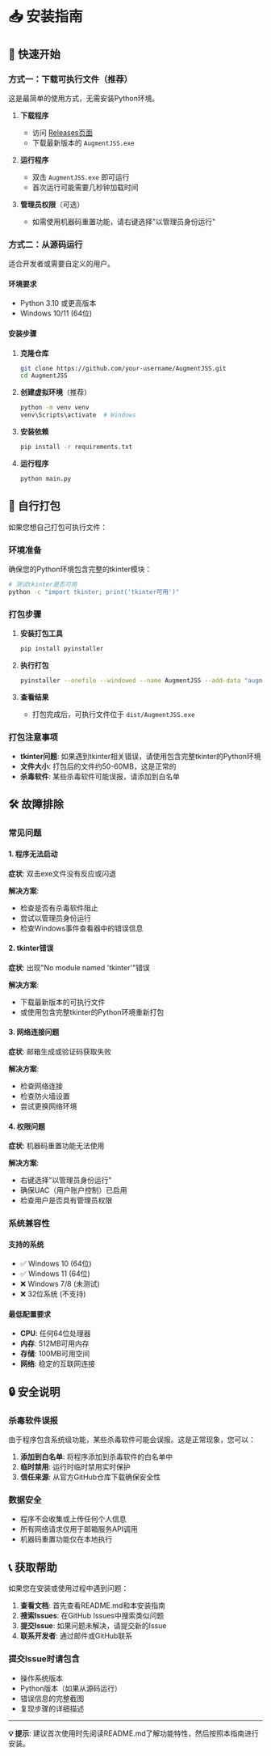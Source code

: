 # 📥 安装指南

## 🚀 快速开始

### 方式一：下载可执行文件（推荐）

这是最简单的使用方式，无需安装Python环境。

1. **下载程序**
   - 访问 [Releases页面](../../releases)
   - 下载最新版本的 `AugmentJSS.exe`

2. **运行程序**
   - 双击 `AugmentJSS.exe` 即可运行
   - 首次运行可能需要几秒钟加载时间

3. **管理员权限**（可选）
   - 如需使用机器码重置功能，请右键选择"以管理员身份运行"

### 方式二：从源码运行

适合开发者或需要自定义的用户。

#### 环境要求
- Python 3.10 或更高版本
- Windows 10/11 (64位)

#### 安装步骤

1. **克隆仓库**
   ```bash
   git clone https://github.com/your-username/AugmentJSS.git
   cd AugmentJSS
   ```

2. **创建虚拟环境**（推荐）
   ```bash
   python -m venv venv
   venv\Scripts\activate  # Windows
   ```

3. **安装依赖**
   ```bash
   pip install -r requirements.txt
   ```

4. **运行程序**
   ```bash
   python main.py
   ```

## 🔧 自行打包

如果您想自己打包可执行文件：

### 环境准备
确保您的Python环境包含完整的tkinter模块：

```bash
# 测试tkinter是否可用
python -c "import tkinter; print('tkinter可用')"
```

### 打包步骤

1. **安装打包工具**
   ```bash
   pip install pyinstaller
   ```

2. **执行打包**
   ```bash
   pyinstaller --onefile --windowed --name AugmentJSS --add-data "augmentjss-windows-x86_64.exe;." main.py
   ```

3. **查看结果**
   - 打包完成后，可执行文件位于 `dist/AugmentJSS.exe`

### 打包注意事项

- **tkinter问题**: 如果遇到tkinter相关错误，请使用包含完整tkinter的Python环境
- **文件大小**: 打包后的文件约50-60MB，这是正常的
- **杀毒软件**: 某些杀毒软件可能误报，请添加到白名单

## 🛠️ 故障排除

### 常见问题

#### 1. 程序无法启动
**症状**: 双击exe文件没有反应或闪退

**解决方案**:
- 检查是否有杀毒软件阻止
- 尝试以管理员身份运行
- 检查Windows事件查看器中的错误信息

#### 2. tkinter错误
**症状**: 出现"No module named 'tkinter'"错误

**解决方案**:
- 下载最新版本的可执行文件
- 或使用包含完整tkinter的Python环境重新打包

#### 3. 网络连接问题
**症状**: 邮箱生成或验证码获取失败

**解决方案**:
- 检查网络连接
- 检查防火墙设置
- 尝试更换网络环境

#### 4. 权限问题
**症状**: 机器码重置功能无法使用

**解决方案**:
- 右键选择"以管理员身份运行"
- 确保UAC（用户账户控制）已启用
- 检查用户是否具有管理员权限

### 系统兼容性

#### 支持的系统
- ✅ Windows 10 (64位)
- ✅ Windows 11 (64位)
- ❌ Windows 7/8 (未测试)
- ❌ 32位系统 (不支持)

#### 最低配置要求
- **CPU**: 任何64位处理器
- **内存**: 512MB可用内存
- **存储**: 100MB可用空间
- **网络**: 稳定的互联网连接

## 🔒 安全说明

### 杀毒软件误报
由于程序包含系统级功能，某些杀毒软件可能会误报。这是正常现象，您可以：

1. **添加到白名单**: 将程序添加到杀毒软件的白名单中
2. **临时禁用**: 运行时临时禁用实时保护
3. **信任来源**: 从官方GitHub仓库下载确保安全性

### 数据安全
- 程序不会收集或上传任何个人信息
- 所有网络请求仅用于邮箱服务API调用
- 机器码重置功能仅在本地执行

## 📞 获取帮助

如果您在安装或使用过程中遇到问题：

1. **查看文档**: 首先查看README.md和本安装指南
2. **搜索Issues**: 在GitHub Issues中搜索类似问题
3. **提交Issue**: 如果问题未解决，请提交新的Issue
4. **联系开发者**: 通过邮件或GitHub联系

### 提交Issue时请包含
- 操作系统版本
- Python版本（如果从源码运行）
- 错误信息的完整截图
- 复现步骤的详细描述

---

**💡 提示**: 建议首次使用时先阅读README.md了解功能特性，然后按照本指南进行安装。
